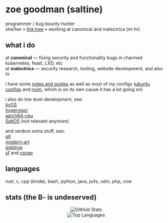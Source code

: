 # zoe goodman (saltine)

programmer / bug bounty hunter  
she/her • [link tree](saltytine.github.io/1/) • working at canonical and malectrica (im hr)  

## what i do

at **canonical** — fixing security and functionality bugs in charmed kubernetes, feast, LXD, etc  
at **malectrica** — security research, tooling, website development, and also hr  
  
i have some [notes and guides](https://github.com/saltytine/notes-and-guides) as well as most of my configs ([ubuntu configs](https://github.com/saltytine/Ubuntu-Configs) and [nvim](https://github.com/saltytine/nvim/), which is on its own cause it has a lot going on)  
  
i also do low level development, see:  
[tivOS](https://github.com/saltytine/tivOS)  
[hypervisor](https://github.com/saltytine/hypervisor)  
[aarch64-cpu](https://github.com/saltytine/aarch64-cpu)  
[SaltOS](https://github.com/saltytine/SaltOS) (not relevant anymore)  
  
and random extra stuff, see:  
[qtl](https://github.com/saltytine/qtl)  
[modern-art](https://github.com/saltytine/modern-art)  
[ggldrive](https://github.com/saltytine/ggldrive)  
[sf](https://github.com/saltytine/sf) and [csnap](https://github.com/saltytine/csnap)

## languages

rust, c, cpp (kinda), bash, python, java, js/ts, odin, php, cow

## stats (the B- is undeserved)
<div align="center">
  <img src="https://github-readme-stats.vercel.app/api?username=saltytine&show_icons=true&theme=radical&hide_border=true" alt="GitHub Stats" />
</div>

<div align="center">
  <img src="https://github-readme-stats.vercel.app/api/top-langs/?username=saltytine&layout=compact&theme=radical&hide_border=true" alt="Top Languages" />
</div>
